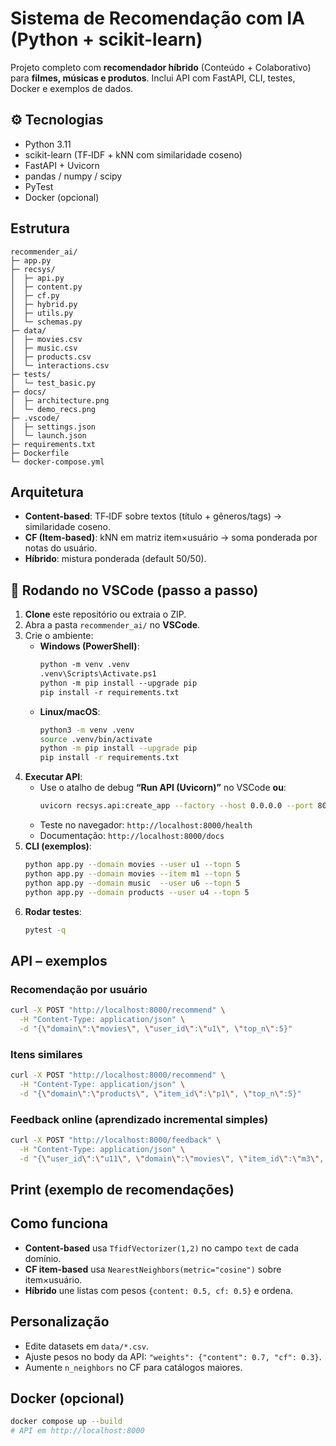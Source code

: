 # Sistema de Recomendação com IA (Python + scikit-learn)

Projeto completo com **recomendador híbrido** (Conteúdo + Colaborativo) para **filmes, músicas e produtos**. Inclui API com FastAPI, CLI, testes, Docker e exemplos de dados.

## ⚙️ Tecnologias
- Python 3.11
- scikit-learn (TF‑IDF + kNN com similaridade coseno)
- FastAPI + Uvicorn
- pandas / numpy / scipy
- PyTest
- Docker (opcional)

## Estrutura
```
recommender_ai/
├─ app.py
├─ recsys/
│  ├─ api.py
│  ├─ content.py
│  ├─ cf.py
│  ├─ hybrid.py
│  ├─ utils.py
│  └─ schemas.py
├─ data/
│  ├─ movies.csv
│  ├─ music.csv
│  ├─ products.csv
│  └─ interactions.csv
├─ tests/
│  └─ test_basic.py
├─ docs/
│  ├─ architecture.png
│  └─ demo_recs.png
├─ .vscode/
│  ├─ settings.json
│  └─ launch.json
├─ requirements.txt
├─ Dockerfile
└─ docker-compose.yml
```

## Arquitetura

- **Content-based**: TF‑IDF sobre textos (título + gêneros/tags) → similaridade coseno.
- **CF (Item-based)**: kNN em matriz item×usuário → soma ponderada por notas do usuário.
- **Híbrido**: mistura ponderada (default 50/50).

## 🚀 Rodando no VSCode (passo a passo)
1. **Clone** este repositório ou extraia o ZIP.
2. Abra a pasta `recommender_ai/` no **VSCode**.
3. Crie o ambiente:
   - **Windows (PowerShell)**:
     ```ps
     python -m venv .venv
     .venv\Scripts\Activate.ps1
     python -m pip install --upgrade pip
     pip install -r requirements.txt
     ```
   - **Linux/macOS**:
     ```bash
     python3 -m venv .venv
     source .venv/bin/activate
     python -m pip install --upgrade pip
     pip install -r requirements.txt
     ```
4. **Executar API**:
   - Use o atalho de debug **“Run API (Uvicorn)”** no VSCode **ou**:
     ```bash
     uvicorn recsys.api:create_app --factory --host 0.0.0.0 --port 8000 --reload
     ```
   - Teste no navegador: `http://localhost:8000/health`
   - Documentação: `http://localhost:8000/docs`
5. **CLI (exemplos)**:
   ```bash
   python app.py --domain movies --user u1 --topn 5
   python app.py --domain movies --item m1 --topn 5
   python app.py --domain music  --user u6 --topn 5
   python app.py --domain products --user u4 --topn 5
   ```
6. **Rodar testes**:
   ```bash
   pytest -q
   ```

## API – exemplos
### Recomendação por usuário
```bash
curl -X POST "http://localhost:8000/recommend" \
  -H "Content-Type: application/json" \
  -d "{\"domain\":\"movies\", \"user_id\":\"u1\", \"top_n\":5}"
```
### Itens similares
```bash
curl -X POST "http://localhost:8000/recommend" \
  -H "Content-Type: application/json" \
  -d "{\"domain\":\"products\", \"item_id\":\"p1\", \"top_n\":5}"
```
### Feedback online (aprendizado incremental simples)
```bash
curl -X POST "http://localhost:8000/feedback" \
  -H "Content-Type: application/json" \
  -d "{\"user_id\":\"u11\", \"domain\":\"movies\", \"item_id\":\"m3\", \"rating\":5}"
```

## Print (exemplo de recomendações)

## Como funciona
- **Content-based** usa `TfidfVectorizer(1,2)` no campo `text` de cada domínio.
- **CF item-based** usa `NearestNeighbors(metric="cosine")` sobre item×usuário.
- **Híbrido** une listas com pesos `{content: 0.5, cf: 0.5}` e ordena.

## Personalização
- Edite datasets em `data/*.csv`.
- Ajuste pesos no body da API: `"weights": {"content": 0.7, "cf": 0.3}`.
- Aumente `n_neighbors` no CF para catálogos maiores.

## Docker (opcional)
```bash
docker compose up --build
# API em http://localhost:8000
```
